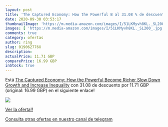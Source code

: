 ```yaml
---
layout: post
title: 'The Captured Economy: How the Powerful B al 31.08 % de descuento'
date: 2020-09-30 03:53:17
thumbnailImage: 'https://m.media-amazon.com/images/I/51LKMyvh8KL._SL200_.jpg'
images: [ 'https://m.media-amazon.com/images/I/51LKMyvh8KL._SL200_.jpg' ]
comments: true
category: ofertas
author: ring
slug: 019062776X
description:
actualPrice: 11.71 GBP
comparePrice: 16.99 GBP
inStock: true
---
```


Está [The Captured Economy: How the Powerful Become Richer  Slow Down Growth  and Increase Inequality](https://www.amazon.co.uk/dp/019062776X/?tag=redken01-21) con 31.08 de descuento por 11.71 GBP (original: 16.99 GBP) en el siguiente enlace!

[![](https://m.media-amazon.com/images/I/51LKMyvh8KL._SL200_.jpg)](https://www.amazon.co.uk/dp/019062776X/?tag=redken01-21)

[Ver la oferta!!](https://www.amazon.co.uk/dp/019062776X/?tag=redken01-21)

[Consulta otras ofertas en nuestro canal de telegram](https://t.me/s/ofertas25)
